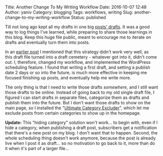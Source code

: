 Title: Another Change To My Writing Workflow
Date: 2016-10-07 12:48
Author: yaniv
Category: blogging
Tags: workflows, writing
Slug: another-change-to-my-writing-workflow
Status: published

Till not long ago kept all my drafts in one big [posts' drafts](https://prodissues.com/2015/11/drafts.html). It was a good way
to log things I've learned, while preparing to share those learnings in
this blog. Keep this huge file public, meant to encourage me to iterate
on drafts and eventually turn them into posts.

In an [earlier post](https://prodissues.com/2016/09/revising-my-approach-to-drafts.html) I mentioned that this strategy didn't work very well, as this draft file turned into a draft cemetery - whatever got into it, didn't come out. I, therefore, changed my workflow, and implemented the WordPress scheduling feature. I found that writing a first draft, and setting a publish date 2 days or so into the future, is much more effective in keeping me focused finishing up posts, and eventually help me write more.

The only thing is that I need to write those drafts *somewhere,* and I
still want those drafts to be online. Instead of going back to my old
single draft file, I figured I can start drafts in separate files,
categorize them as drafts and publish them into the future. But I don't
want those drafts to show on the main page, so I installed the
"[Ultimate Category Excluder](https://wordpress.org/plugins/ultimate-category-excluder/screenshots/)", which let me exclude posts from certain categories to show up in the homepage.

**Update:** This "hiding category" solution won't work... to begin with,
even if I hide a category, when publishing a draft post, subscribers get
a notification that there's a new post on my blog. I don't want that to
happen. Second, the whole scheduling thing doesn't work anymore, because
the post is already live when I post it as draft... so no motivation to
go back to it, more than do it when it's part of a larger file...

 
